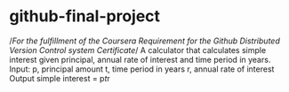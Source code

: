 # github-final-project
/*For the fulfillment of the Coursera Requirement for the Github Distributed Version Control system Certificate*/
A calculator that calculates simple interest given principal, annual rate of interest and time period in years.
Input:
   p, principal amount
   t, time period in years
   r, annual rate of interest
Output
   simple interest = p*t*r
